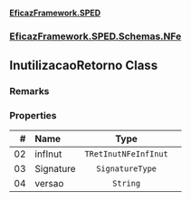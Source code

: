 #### [EficazFramework.SPED](EficazFrameworkSPED.md 'EficazFramework SPED')
### [EficazFramework.SPED.Schemas.NFe](EficazFramework.SPED.Schemas.NFe.md 'EficazFramework.SPED.Schemas.NFe')

## InutilizacaoRetorno Class

### Remarks
### Properties

| # | Name | Type | |
| ---: | :--- | :---: | :--- |
| 02 | infInut | `TRetInutNFeInfInut` |  |
| 03 | Signature | `SignatureType` |  |
| 04 | versao | `String` |  |
